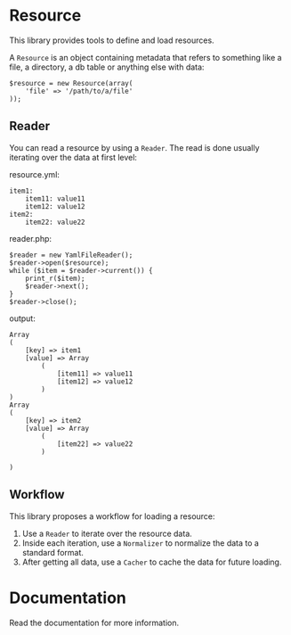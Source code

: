 Resource
========

This library provides tools to define and load resources.

A ```Resource``` is an object containing metadata that refers to something like
 a file, a directory, a db table or anything else with data:

    $resource = new Resource(array(
        'file' => '/path/to/a/file'
    ));

## Reader

You can read a resource by using a ``Reader``. The read is done usually
iterating over the data at first level:

resource.yml:

    item1:
        item11: value11
        item12: value12
    item2:
        item22: value22

reader.php:

    $reader = new YamlFileReader();
    $reader->open($resource);
    while ($item = $reader->current()) {
        print_r($item);
        $reader->next();
    }
    $reader->close();

output:

    Array
    (
        [key] => item1
        [value] => Array
            (
                [item11] => value11
                [item12] => value12
            )
    )
    Array
    (
        [key] => item2
        [value] => Array
            (
                [item22] => value22
            )

    )

## Workflow

This library proposes a workflow for loading a resource:

1. Use a ```Reader``` to iterate over the resource data.
2. Inside each iteration, use a ```Normalizer``` to normalize the data to a
standard format.
3. After getting all data, use a ```Cacher``` to cache the data for future
loading.

# Documentation

Read the documentation for more information.